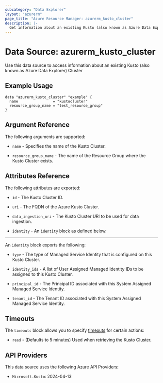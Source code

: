 ```yaml
---
subcategory: "Data Explorer"
layout: "azurerm"
page_title: "Azure Resource Manager: azurerm_kusto_cluster"
description: |-
  Get information about an existing Kusto (also known as Azure Data Explorer) Cluster
---
```


# Data Source: azurerm_kusto_cluster

Use this data source to access information about an existing Kusto (also known as Azure Data Explorer) Cluster

## Example Usage

```hcl
data "azurerm_kusto_cluster" "example" {
  name                = "kustocluster"
  resource_group_name = "test_resource_group"
}
```

## Argument Reference

The following arguments are supported:

* `name` - Specifies the name of the Kusto Cluster.

* `resource_group_name` - The name of the Resource Group where the Kusto Cluster exists.

## Attributes Reference

The following attributes are exported:

* `id` - The Kusto Cluster ID.

* `uri` - The FQDN of the Azure Kusto Cluster.

* `data_ingestion_uri` - The Kusto Cluster URI to be used for data ingestion.

* `identity` - An `identity` block as defined below.

---

An `identity` block exports the following:

* `type` - The type of Managed Service Identity that is configured on this Kusto Cluster.

* `identity_ids` - A list of User Assigned Managed Identity IDs to be assigned to this Kusto Cluster.

* `principal_id` - The Principal ID associated with this System Assigned Managed Service Identity.

* `tenant_id` - The Tenant ID associated with this System Assigned Managed Service Identity.

## Timeouts

The `timeouts` block allows you to specify [timeouts](https://www.terraform.io/language/resources/syntax#operation-timeouts) for certain actions:

* `read` - (Defaults to 5 minutes) Used when retrieving the Kusto Cluster.

## API Providers
<!-- This section is generated, changes will be overwritten -->
This data source uses the following Azure API Providers:

* `Microsoft.Kusto`: 2024-04-13
